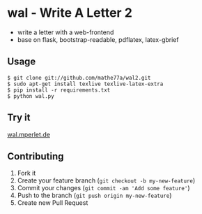 # wal - Write A Letter 2

* write a letter with a web-frontend
* base on flask, bootstrap-readable, pdflatex, latex-gbrief

## Usage

	$ git clone git://github.com/mathe77a/wal2.git
	$ sudo apt-get install texlive texlive-latex-extra
	$ pip install -r requirements.txt
	$ python wal.py

## Try it

[wal.mperlet.de](http://wal.mperlet.de/ "Write A Letter")

## Contributing
1. Fork it
2. Create your feature branch (`git checkout -b my-new-feature`)
3. Commit your changes (`git commit -am 'Add some feature'`)
4. Push to the branch (`git push origin my-new-feature`)
5. Create new Pull Request


